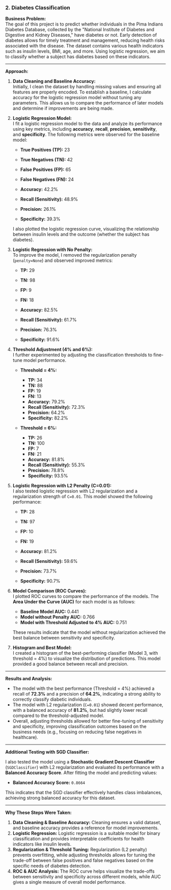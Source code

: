 ### 2. **Diabetes Classification**

**Business Problem:**  
The goal of this project is to predict whether individuals in the Pima Indians Diabetes Database, collected by the "National Institute of Diabetes and Digestive and Kidney Diseases," have diabetes or not. Early detection of diabetes allows for timely treatment and management, reducing health risks associated with the disease. The dataset contains various health indicators such as insulin levels, BMI, age, and more. Using logistic regression, we aim to classify whether a subject has diabetes based on these indicators.

---

**Approach:**

1. **Data Cleaning and Baseline Accuracy:**  
   Initially, I clean the dataset by handling missing values and ensuring all features are properly encoded. To establish a baseline, I calculate accuracy for the logistic regression model without tuning any parameters. This allows us to compare the performance of later models and determine if improvements are being made.

2. **Logistic Regression Model:**  
   I fit a logistic regression model to the data and analyze its performance using key metrics, including **accuracy**, **recall**, **precision**, **sensitivity**, and **specificity**. The following metrics were observed for the baseline model:

   - **True Positives (TP):** 23  
   - **True Negatives (TN):** 42  
   - **False Positives (FP):** 65  
   - **False Negatives (FN):** 24  
   
   - **Accuracy:** 42.2%  
   - **Recall (Sensitivity):** 48.9%  
   - **Precision:** 26.1%  
   - **Specificity:** 39.3%

   I also plotted the logistic regression curve, visualizing the relationship between insulin levels and the outcome (whether the subject has diabetes).

3. **Logistic Regression with No Penalty:**  
   To improve the model, I removed the regularization penalty (`penalty=None`) and observed improved metrics:

   - **TP:** 29  
   - **TN:** 98  
   - **FP:** 9  
   - **FN:** 18  
   
   - **Accuracy:** 82.5%  
   - **Recall (Sensitivity):** 61.7%  
   - **Precision:** 76.3%  
   - **Specificity:** 91.6%

4. **Threshold Adjustment (4% and 6%):**  
   I further experimented by adjusting the classification thresholds to fine-tune model performance.  
   
   - **Threshold = 4%:**  
     - **TP:** 34  
     - **TN:** 88  
     - **FP:** 19  
     - **FN:** 13  
     - **Accuracy:** 79.2%  
     - **Recall (Sensitivity):** 72.3%  
     - **Precision:** 64.2%  
     - **Specificity:** 82.2%
   
   - **Threshold = 6%:**  
     - **TP:** 26  
     - **TN:** 100  
     - **FP:** 7  
     - **FN:** 21  
     - **Accuracy:** 81.8%  
     - **Recall (Sensitivity):** 55.3%  
     - **Precision:** 78.8%  
     - **Specificity:** 93.5%

5. **Logistic Regression with L2 Penalty (C=0.01):**  
   I also tested logistic regression with L2 regularization and a regularization strength of `C=0.01`. This model showed the following performance:

   - **TP:** 28  
   - **TN:** 97  
   - **FP:** 10  
   - **FN:** 19  
   
   - **Accuracy:** 81.2%  
   - **Recall (Sensitivity):** 59.6%  
   - **Precision:** 73.7%  
   - **Specificity:** 90.7%

6. **Model Comparison (ROC Curves):**  
   I plotted ROC curves to compare the performance of the models. The **Area Under the Curve (AUC)** for each model is as follows:
   
   - **Baseline Model AUC:** 0.441  
   - **Model without Penalty AUC:** 0.766  
   - **Model with Threshold Adjusted to 4% AUC:** 0.751

   These results indicate that the model without regularization achieved the best balance between sensitivity and specificity.

7. **Histogram and Best Model:**  
   I created a histogram of the best-performing classifier (Model 3, with threshold = 4%) to visualize the distribution of predictions. This model provided a good balance between recall and precision.

---

**Results and Analysis:**

- The model with the best performance (Threshold = 4%) achieved a recall of **72.3%** and a precision of **64.2%**, indicating a strong ability to correctly classify diabetic individuals.
- The model with L2 regularization (`C=0.01`) showed decent performance, with a balanced accuracy of **81.2%**, but had slightly lower recall compared to the threshold-adjusted model.
- Overall, adjusting thresholds allowed for better fine-tuning of sensitivity and specificity, improving classification outcomes based on the business needs (e.g., focusing on reducing false negatives in healthcare).

---

**Additional Testing with SGD Classifier:**

I also tested the model using a **Stochastic Gradient Descent Classifier** (`SGDClassifier`) with L2 regularization and evaluated its performance with a **Balanced Accuracy Score**. After fitting the model and predicting values:

- **Balanced Accuracy Score:** `0.8664`

This indicates that the SGD classifier effectively handles class imbalances, achieving strong balanced accuracy for this dataset.

---

**Why These Steps Were Taken:**

1. **Data Cleaning & Baseline Accuracy:** Cleaning ensures a valid dataset, and baseline accuracy provides a reference for model improvements.
2. **Logistic Regression:** Logistic regression is a suitable model for binary classification and provides interpretable coefficients for health indicators like insulin levels.
3. **Regularization & Threshold Tuning:** Regularization (L2 penalty) prevents overfitting, while adjusting thresholds allows for tuning the trade-off between false positives and false negatives based on the specific needs of diabetes detection.
4. **ROC & AUC Analysis:** The ROC curve helps visualize the trade-offs between sensitivity and specificity across different models, while AUC gives a single measure of overall model performance.

